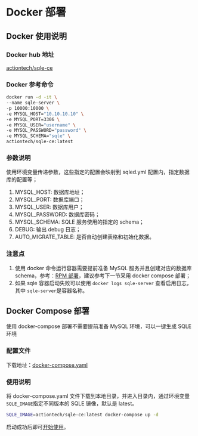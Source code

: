 # Docker 部署

## Docker 使用说明
### Docker hub 地址
[actiontech/sqle-ce](https://hub.docker.com/r/actiontech/sqle-ce)
### Docker 参考命令
```bash
docker run -d -it \
--name sqle-server \
-p 10000:10000 \
-e MYSQL_HOST="10.10.10.10" \
-e MYSQL_PORT=3306 \
-e MYSQL_USER="username" \
-e MYSQL_PASSWORD="password" \
-e MYSQL_SCHEMA="sqle" \
actiontech/sqle-ce:latest
```
### 参数说明
使用环境变量传递参数，这些指定的配置会映射到 sqled.yml 配置内，指定数据库的配置等；
1. MYSQL_HOST: 数据库地址；
2. MYSQL_PORT: 数据库端口；
3. MYSQL_USER: 数据库用户；
4. MYSQL_PASSWORD: 数据库密码；
5. MYSQL_SCHEMA: SQLE 服务使用的指定的 schema；
6. DEBUG: 输出 debug 日志；
7. AUTO_MIGRATE_TABLE: 是否自动创建表格和初始化数据。

### 注意点
1. 使用 docker 命令运行容器需要提前准备 MySQL 服务并且创建对应的数据库 schema，参考：[RPM 部署](2.2_rpm_deploy.md)，建议参考下一节采用 docker compose 部署；
2. 如果 sqle 容器启动失败可以使用 `docker logs sqle-server` 查看启用日志，其中 `sqle-server`是容器名称。

## Docker Compose 部署
使用 docker-compose 部署不需要提前准备 MySQL 环境，可以一键生成 SQLE 环境
### 配置文件
下载地址：[docker-compose.yaml](https://github.com/actiontech/sqle/blob/main/docker-images/sqle/docker-compose.yaml)
### 使用说明
将 docker-compose.yaml 文件下载到本地目录，并进入目录内，通过环境变量`SQLE_IMAGE`指定不同版本的 SQLE 镜像，默认是 latest。
```bash
SQLE_IMAGE=actiontech/sqle-ce:latest docker-compose up -d
```

启动成功后即可[开始使用](2.4_after_deploy.md)。
